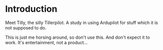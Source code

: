 # Introduction
Meet Tilly, the silly Tillerpilot. A study in using Ardupilot for stuff which it is not supposed to do.

This is just me horsing around, so don't use this. And don't expect it to work. It's entertainment, not a product... 
